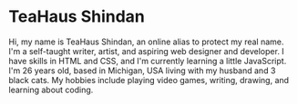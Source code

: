 # TeaHaus Shindan
Hi, my name is TeaHaus Shindan, an online alias to protect my real name. I'm a self-taught writer, artist, and aspiring web designer and developer. I have skills in HTML and CSS, and I'm currently learning a little JavaScript. I'm 26 years old, based in Michigan, USA living with my husband and 3 black cats. My hobbies include playing video games, writing, drawing, and learning about coding.

<!---
7eahaus/hello-world is a ✨ special ✨ repository because its `README.md` (this file) appears on your GitHub profile.
You can click the Preview link to take a look at your changes.
--->
